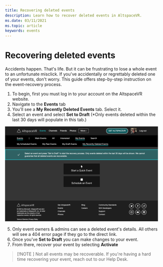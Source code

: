 ```yaml
---
title: Recovering deleted events
description: Learn how to recover deleted events in AltspaceVR.
ms.date: 03/11/2021
ms.topic: article
keywords: events
---
```


# Recovering deleted events

Accidents happen. That's life. But it can be frustrating to lose a whole event to an unfortunate misclick. If you've accidentally or regrettably deleted one of your events, don't worry. This guide offers step-by-step instruction on the event-recovery process.

1. To begin, first you must log in to your account on the AltspaceVR website.
2. Navigate to the **Events** tab
3. You'll see a **My Recently Deleted Events** tab. Select it.
4. Select an event and select **Set to Draft** (*Only events deleted within the last 30 days will populate in this tab.)

![AltspaceVR website open with events panel selected and my recently deleted events tab highlighted](images/recovering-deleted-events.png)

5. Only event owners & admins can see a deleted event's details. All others will see a 404 error page if they go to the direct link.
6. Once you've **Set to Draft** you can make changes to your event.
7. From there, recover your event by selecting **Activate**

> [!NOTE ]
> Not all events may be recoverable. If you're having a hard time recovering your event, reach out to our Help Desk.
